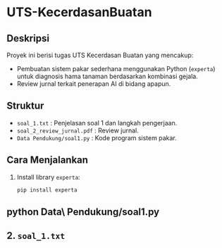 # UTS-KecerdasanBuatan
## Deskripsi
Proyek ini berisi tugas UTS Kecerdasan Buatan yang mencakup:
- Pembuatan sistem pakar sederhana menggunakan Python (`experta`) untuk diagnosis hama tanaman berdasarkan kombinasi gejala.
- Review jurnal terkait penerapan AI di bidang apapun.
## Struktur
- `soal_1.txt` : Penjelasan soal 1 dan langkah pengerjaan.
- `soal_2_review_jurnal.pdf` : Review jurnal.
- `Data Pendukung/soal1.py` : Kode program sistem pakar.
## Cara Menjalankan
1. Install library `experta`:
   ```bash
   pip install experta
python Data\ Pendukung/soal1.py
---
## 2. `soal_1.txt`
```plaintext
